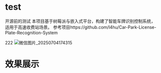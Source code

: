 # test
开源前的测试
本项目基于树莓派与嵌入式平台，构建了智能车牌识别控制系统，适用于高速收费站场景。
参考项目https://github.com/l4hu/Car-Park-License-Plate-Recognition-System

222
![微信图片_20250704174315](https://github.com/user-attachments/assets/8c6a72fc-5043-44d6-846b-7f3cffc9f427)

# 效果展示
